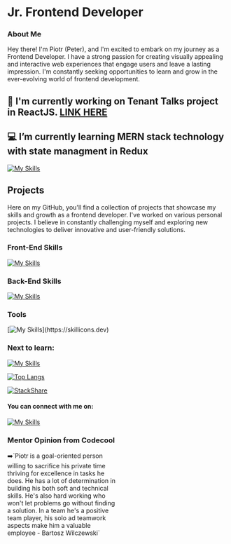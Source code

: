 # Jr. Frontend Developer 

### About Me
Hey there! I'm Piotr (Peter), and I'm excited to embark on my journey as a Frontend Developer. I have a strong passion for creating visually appealing and interactive web experiences that engage users and leave a lasting impression. I'm constantly seeking opportunities to learn and grow in the ever-evolving world of frontend development.

## 🔨 I'm currently working on Tenant Talks project in ReactJS. [LINK HERE](https://github.com/abenteuerzeit/tenant-talk)
## 💻 I’m currently learning MERN stack technology with state managment in Redux
[![My Skills](https://skillicons.dev/icons?i=mongodb,express,react,nodejs,redux)](https://skillicons.dev)

## Projects

Here on my GitHub, you'll find a collection of projects that showcase my skills and growth as a frontend developer. I've worked on various personal projects. I believe in constantly challenging myself and exploring new technologies to deliver innovative and user-friendly solutions.



### Front-End Skills
[![My Skills](https://skillicons.dev/icons?i=js,html,css,bootstrap)](https://skillicons.dev)

### Back-End Skills
[![My Skills](https://skillicons.dev/icons?i=cs,dotnet,azure,docker,postgres)](https://skillicons.dev)

### Tools
[![My Skills](https://skillicons.dev/icons?i=visualstudio,vscode,git,ps,ai,)](https://skillicons.dev)

### Next to learn:
[![My Skills](https://skillicons.dev/icons?i=angular)](https://skillicons.dev)


[![Top Langs](https://github-readme-stats.vercel.app/api/top-langs/?username=piotrpalacz&theme=tokyonight&layout=compact)](https://github.com/piotrpalacz/github-readme-stats)

[![StackShare](http://img.shields.io/badge/tech-stack-0690fa.svg?style=flat)](https://stackshare.io/piotrpalacz/my-stack)

#### You can connect with me on:
[![My Skills](https://skillicons.dev/icons?i=linkedin)]([https://skillicons.dev](https://www.linkedin.com/in/piotr-palacz-6ab556197))

### Mentor Opinion from Codecool

<section style="width: 50%">➡️`Piotr is a goal-oriented person willing to sacrifice his private time thriving for excellence in tasks he does. He has a lot of determination in building his both soft and technical skills. He's also hard working who won't let problems go without finding a solution. In a team he's a positive team player, his solo ad teamwork aspects make him a valuable employee - Bartosz Wilczewski`</section>



